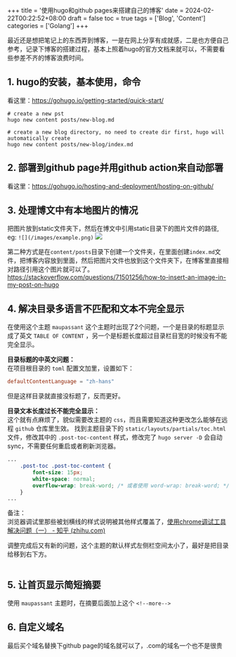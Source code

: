 +++
title = '使用hugo和github pages来搭建自己的博客'
date = 2024-02-22T00:22:52+08:00
draft = false
toc = true
tags = ['Blog', 'Content']
categories = ['Golang']
+++

最近还是想把笔记上的东西弄到博客，一是在网上分享有成就感，二是也方便自己参考，记录下博客的搭建过程，基本上照着hugo的官方文档来就可以，不需要看些参差不齐的博客浪费时间。 
<!--more-->

## 1. hugo的安装，基本使用，命令
看这里：https://gohugo.io/getting-started/quick-start/
```shell
# create a new pst
hugo new content posts/new-blog.md 

# create a new blog directory, no need to create dir first, hugo will automatically create
hugo new content posts/new-blog/index.md 
```

## 2. 部署到github page并用github action来自动部署
看这里：https://gohugo.io/hosting-and-deployment/hosting-on-github/

## 3. 处理博文中有本地图片的情况
把图片放到static文件夹下，然后在博文中引用static目录下的图片文件的路径, eg: `![](/images/example.png)`
![](/images/example.png)

第二种方式是在`content/posts`目录下创建一个文件夹，在里面创建`index.md`文件，把博客内容放到里面，然后把图片文件也放到这个文件夹下，在博客里直接相对路径引用这个图片就可以了。
https://stackoverflow.com/questions/71501256/how-to-insert-an-image-in-my-post-on-hugo

## 4. 解决目录多语言不匹配和文本不完全显示
在使用这个主题 `maupassant` 这个主题时出现了2个问题，一个是目录的标题显示成了英文 `TABLE OF CONTENT` ，另一个是标题长度超过目录栏目宽的时候没有不能完全显示。

**目录标题的中英文问题：**  
在项目根目录的 `toml` 配置文加里，设置如下：
```toml
defaultContentLanguage = "zh-hans"
```
但是这样目录就直接没标题了，反而更好。

**目录文本长度过长不能完全显示：**  
这个就有点麻烦了，貌似需要改主题的 `css`，而且需要知道这种更改怎么能够在远程 `github` 仓库里生效。
找到主题目录下的 `static/layouts/partials/toc.html` 文件，修改其中的 `.post-toc-content` 样式，修改完了 `hugo server -D` 会自动sync，不需要任何重启或者刷新浏览器。
```css
...
    .post-toc .post-toc-content {
        font-size: 15px;
        white-space: normal;
        overflow-wrap: break-word; /* 或者使用 word-wrap: break-word; */
    }
...
```

备注：  
浏览器调试里那些被划横线的样式说明被其他样式覆盖了，[使用chrome调试工具解决问题（一） - 知乎 (zhihu.com)](https://zhuanlan.zhihu.com/p/624465440)

调整完成后又有新的问题，这个主题的默认样式左侧栏空间太小了，最好是把目录给移到右下方。
```css

```
## 5. 让首页显示简短摘要
使用 `maupassant` 主题时，在摘要后面加上这个 `<!--more-->`

## 6. 自定义域名
最后买个域名替换下github page的域名就可以了，.com的域名一个也不是很贵